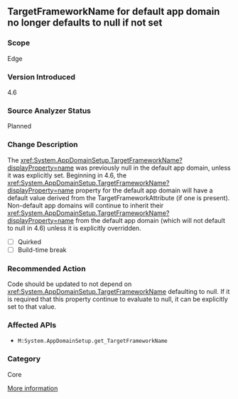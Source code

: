 ## TargetFrameworkName for default app domain no longer defaults to null if not set

### Scope
Edge

### Version Introduced
4.6

### Source Analyzer Status
Planned

### Change Description

The <xref:System.AppDomainSetup.TargetFrameworkName?displayProperty=name> was
previously null in the default app domain, unless it was explicitly set.
Beginning in 4.6, the
<xref:System.AppDomainSetup.TargetFrameworkName?displayProperty=name> property
for the default app domain will have a default value derived from the
TargetFrameworkAttribute (if one is present). Non-default app domains will
continue to inherit their
<xref:System.AppDomainSetup.TargetFrameworkName?displayProperty=name> from the
default app domain (which will not default to null in 4.6) unless it is
explicitly overridden.

- [ ] Quirked
- [ ] Build-time break

### Recommended Action

Code should be updated to not depend on
<xref:System.AppDomainSetup.TargetFrameworkName>
defaulting to null. If it is required that this property continue to evaluate to
null, it can be explicitly set to that value.

### Affected APIs
* `M:System.AppDomainSetup.get_TargetFrameworkName`

### Category
Core

[More information](https://msdn.microsoft.com/en-us/library/dn833125(v=vs.110).aspx#Core)

<!-- breaking change id: 75 -->

